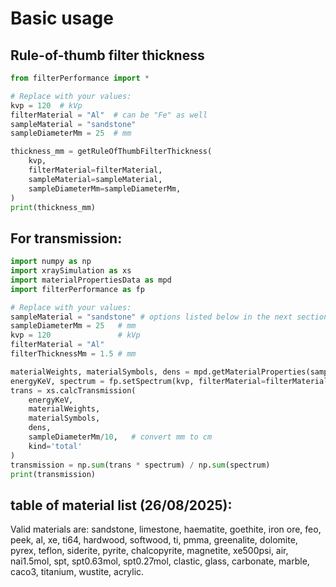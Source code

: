 # Basic usage

## Rule-of-thumb filter thickness

```python
from filterPerformance import *

# Replace with your values:
kvp = 120  # kVp
filterMaterial = "Al"  # can be "Fe" as well
sampleMaterial = "sandstone"
sampleDiameterMm = 25  # mm

thickness_mm = getRuleOfThumbFilterThickness(
    kvp,
    filterMaterial=filterMaterial,
    sampleMaterial=sampleMaterial,
    sampleDiameterMm=sampleDiameterMm,
)
print(thickness_mm)
```

## For transmission:

```python
import numpy as np
import xraySimulation as xs
import materialPropertiesData as mpd
import filterPerformance as fp

# Replace with your values:
sampleMaterial = "sandstone" # options listed below in the next section
sampleDiameterMm = 25   # mm
kvp = 120               # kVp
filterMaterial = "Al"
filterThicknessMm = 1.5 # mm

materialWeights, materialSymbols, dens = mpd.getMaterialProperties(sampleMaterial)
energyKeV, spectrum = fp.setSpectrum(kvp, filterMaterial=filterMaterial, filterThicknessMm=filterThicknessMm)
trans = xs.calcTransmission(
    energyKeV,
    materialWeights,
    materialSymbols,
    dens,
    sampleDiameterMm/10,   # convert mm to cm
    kind='total'
)
transmission = np.sum(trans * spectrum) / np.sum(spectrum)
print(transmission)
```
## table of material list (26/08/2025):
Valid materials are: sandstone, limestone, haematite, goethite, iron ore, feo, peek, al, xe, ti64, hardwood, softwood, ti, pmma, greenalite, dolomite, pyrex, teflon, siderite, pyrite, chalcopyrite, magnetite, xe500psi, air, nai1.5mol, spt, spt0.63mol, spt0.27mol, clastic, glass, carbonate, marble, caco3, titanium, wustite, acrylic.
